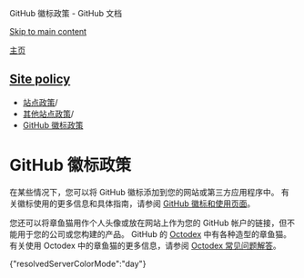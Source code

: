 GitHub 徽标政策 - GitHub 文档

[Skip to main content](#main-content)

[主页](/zh)

[Site policy](/zh/site-policy)
----------

* [站点政策](/zh/site-policy)/
* [其他站点政策](/zh/site-policy/other-site-policies)/
* [GitHub 徽标政策](/zh/site-policy/other-site-policies/github-logo-policy)

GitHub 徽标政策
==========

在某些情况下，您可以将 GitHub 徽标添加到您的网站或第三方应用程序中。 有关徽标使用的更多信息和具体指南，请参阅 [GitHub 徽标和使用页面](https://github.com/logos)。

您还可以将章鱼猫用作个人头像或放在网站上作为您的 GitHub 帐户的链接，但不能用于您的公司或您构建的产品。 GitHub 的 [Octodex](https://octodex.github.com/) 中有各种造型的章鱼猫。 有关使用 Octodex 中的章鱼猫的更多信息，请参阅 [Octodex 常见问题解答](https://octodex.github.com/faq/)。

{"resolvedServerColorMode":"day"}
